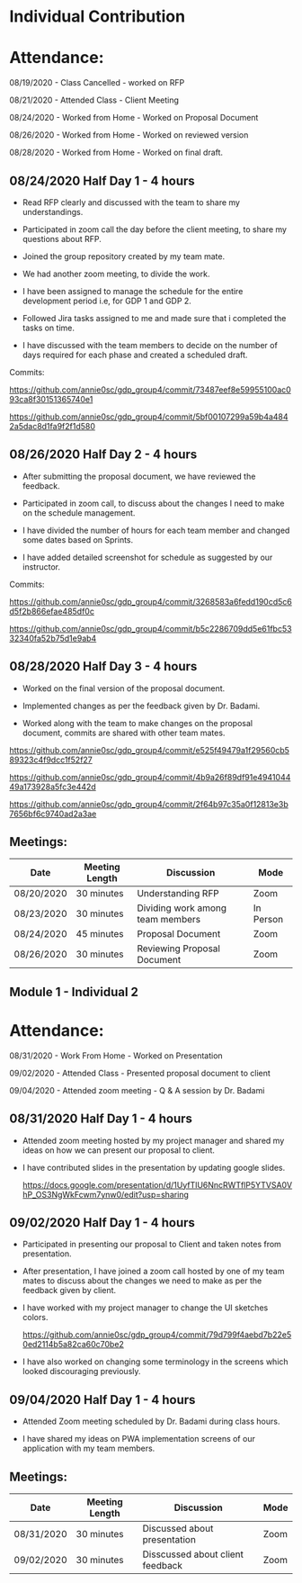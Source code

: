 # Individual Contribution
# Attendance:
08/19/2020 - Class Cancelled - worked on RFP 

08/21/2020 - Attended Class - Client Meeting 

08/24/2020 - Worked from Home - Worked on Proposal Document

08/26/2020 - Worked from Home - Worked on reviewed version

08/28/2020 - Worked from Home - Worked on final draft.

## 08/24/2020 Half Day 1 - 4 hours

- Read RFP clearly and discussed with the team to share my understandings.

- Participated in zoom call the day before the client meeting, to share my questions about RFP.

- Joined the group repository created by my team mate.

- We had another zoom meeting, to divide the work.

- I have been assigned to manage the schedule for the entire development period i.e, for GDP 1 and GDP 2.

- Followed Jira tasks assigned to me and made sure that i completed the tasks on time.

- I have discussed with the team members to decide on the number of days required for each phase and created a scheduled draft.

Commits:

https://github.com/annie0sc/gdp_group4/commit/73487eef8e59955100ac093ca8f30151365740e1

https://github.com/annie0sc/gdp_group4/commit/5bf00107299a59b4a4842a5dac8d1fa9f2f1d580

## 08/26/2020 Half Day 2 - 4 hours 

- After submitting the proposal document, we have reviewed the feedback.

- Participated in zoom call, to discuss about the changes I need to make on the schedule management.

- I have divided the number of hours for each team member and changed some dates based on Sprints.

- I have added detailed screenshot for schedule as suggested by our instructor.

Commits:

https://github.com/annie0sc/gdp_group4/commit/3268583a6fedd190cd5c6d5f2b866efae485df0c

https://github.com/annie0sc/gdp_group4/commit/b5c2286709dd5e61fbc5332340fa52b75d1e9ab4


## 08/28/2020 Half Day 3 - 4 hours

- Worked on the final version of the proposal document.

- Implemented changes as per the feedback given by Dr. Badami.

- Worked along with the team to make changes on the proposal document, commits are shared with other team mates.

https://github.com/annie0sc/gdp_group4/commit/e525f49479a1f29560cb589323c4f9dcc1f52f27

https://github.com/annie0sc/gdp_group4/commit/4b9a26f89df91e494104449a173928a5fc3e442d

https://github.com/annie0sc/gdp_group4/commit/2f64b97c35a0f12813e3b7656bf6c9740ad2a3ae

## Meetings:

|Date       | Meeting Length | Discussion              | Mode |
| ---------- | -------------- | --------------------------- | ------------- |
| 08/20/2020 | 30 minutes     | Understanding RFP                   | Zoom          |
| 08/23/2020 | 30 minutes     | Dividing work among team members             | In Person     |
| 08/24/2020 | 45 minutes     | Proposal Document        | Zoom          |
| 08/26/2020 | 30 minutes     | Reviewing Proposal Document | Zoom          |



## Module 1 - Individual 2
# Attendance:
08/31/2020 - Work From Home - Worked on Presentation 

09/02/2020 - Attended Class - Presented proposal document to client 

09/04/2020 - Attended zoom meeting - Q & A session by Dr. Badami

## 08/31/2020 Half Day 1 - 4 hours

- Attended zoom meeting hosted by my project manager and shared my ideas on how we can present our proposal to client.

- I have contributed slides in the presentation by updating google slides.

  https://docs.google.com/presentation/d/1UyfTlU6NncRWTflP5YTVSA0VhP_OS3NgWkFcwm7ynw0/edit?usp=sharing


## 09/02/2020 Half Day 1 - 4 hours

- Participated in presenting our proposal to Client and taken notes from presentation.

- After presentation, I have joined a zoom call hosted by one of my team mates to discuss about the changes we need to make as per the feedback given by client.

- I have worked with my project manager to change the UI sketches colors.

  https://github.com/annie0sc/gdp_group4/commit/79d799f4aebd7b22e50ed2114b5a82ca60c70be2

- I have also worked on changing some terminology in the screens which looked discouraging previously.


## 09/04/2020 Half Day 1 - 4 hours

- Attended Zoom meeting scheduled by Dr. Badami during class hours.

- I have shared my ideas on PWA implementation screens of our application with my team members.

## Meetings:

|Date       | Meeting Length | Discussion              | Mode |
| ---------- | -------------- | --------------------------- | ------------- |
| 08/31/2020 | 30 minutes     | Discussed about presentation                   | Zoom          |
| 09/02/2020 | 30 minutes     | Disscussed about client feedback             | Zoom     |
